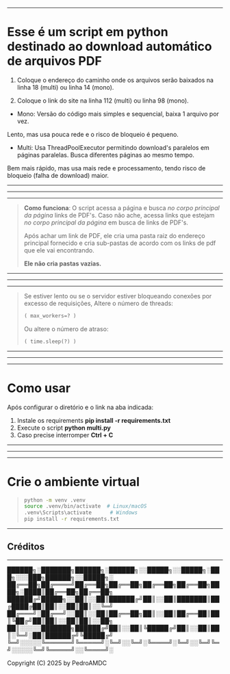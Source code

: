 
---

# Esse é um script em python destinado ao download automático de arquivos PDF


1. Coloque o endereço do caminho onde os arquivos serão baixados na linha 18 (multi) ou linha 14 (mono).

2. Coloque o link do site na linha 112 (multi) ou linha 98 (mono).

- Mono: Versão do código mais simples e sequencial, baixa 1 arquivo por vez.

Lento, mas usa pouca rede e o risco de bloqueio é pequeno.

- Multi: Usa ThreadPoolExecutor permitindo download's paralelos em páginas paralelas. Busca diferentes páginas ao mesmo tempo.

Bem mais rápido, mas usa mais rede e processamento, tendo risco de bloqueio (falha de download) maior.

---
---
---

> **Como funciona**: O script acessa a página e busca *no corpo principal da página* links de PDF's. 
> Caso não ache, acessa links que estejam *no corpo principal da página* em busca de links de PDF's.
>
> Após achar um link de PDF, ele cria uma pasta raiz do endereço principal fornecido e cria sub-pastas de acordo com os links de pdf que ele vai encontrando.
>
> **Ele não cria pastas vazias.**

---
---
---

> Se estiver lento ou se o servidor estiver bloqueando conexões por excesso de requisições,
> Altere o número de threads:
> ~~~python
> ( max_workers=? )
> ~~~
> Ou altere o número de atraso:
> ~~~python
> ( time.sleep(?) )
> ~~~

---
---
---

# Como usar

Após configurar o diretório e o link na aba indicada:

1. Instale os requirements
**pip install -r requirements.txt**
2. Execute o script
**python multi.py**
3. Caso precise interromper
**Ctrl + C**

---
---
---

# Crie o ambiente virtual

> ```bash
> python -m venv .venv
> source .venv/bin/activate  # Linux/macOS
> .venv\Scripts\activate      # Windows
> pip install -r requirements.txt
>

---

## Créditos
---

██████╗░███████╗██████╗░██████╗░░█████╗░░█████╗░███╗░░░███╗██████╗░░█████╗░
██╔══██╗██╔════╝██╔══██╗██╔══██╗██╔══██╗██╔══██╗████╗░████║██╔══██╗██╔══██╗
██████╔╝█████╗░░██║░░██║██████╔╝██║░░██║███████║██╔████╔██║██║░░██║██║░░╚═╝
██╔═══╝░██╔══╝░░██║░░██║██╔══██╗██║░░██║██╔══██║██║╚██╔╝██║██║░░██║██║░░██╗
██║░░░░░███████╗██████╔╝██║░░██║╚█████╔╝██║░░██║██║░╚═╝░██║██████╔╝╚█████╔╝
╚═╝░░░░░╚══════╝╚═════╝░╚═╝░░╚═╝░╚════╝░╚═╝░░╚═╝╚═╝░░░░░╚═╝╚═════╝░░╚════╝░

Copyright (C) 2025 by PedroAMDC